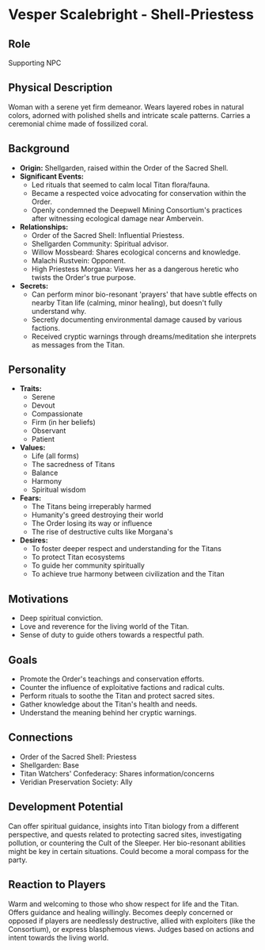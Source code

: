 # Vesper Scalebright - Shell-Priestess

## Role
Supporting NPC

## Physical Description
Woman with a serene yet firm demeanor. Wears layered robes in natural colors, adorned with polished shells and intricate scale patterns. Carries a ceremonial chime made of fossilized coral.

## Background
- **Origin:** Shellgarden, raised within the Order of the Sacred Shell.
- **Significant Events:**
  - Led rituals that seemed to calm local Titan flora/fauna.
  - Became a respected voice advocating for conservation within the Order.
  - Openly condemned the Deepwell Mining Consortium's practices after witnessing ecological damage near Ambervein.
- **Relationships:**
  - Order of the Sacred Shell: Influential Priestess.
  - Shellgarden Community: Spiritual advisor.
  - Willow Mossbeard: Shares ecological concerns and knowledge.
  - Malachi Rustvein: Opponent.
  - High Priestess Morgana: Views her as a dangerous heretic who twists the Order's true purpose.
- **Secrets:**
  - Can perform minor bio-resonant 'prayers' that have subtle effects on nearby Titan life (calming, minor healing), but doesn't fully understand why.
  - Secretly documenting environmental damage caused by various factions.
  - Received cryptic warnings through dreams/meditation she interprets as messages from the Titan.

## Personality
- **Traits:**
  - Serene
  - Devout
  - Compassionate
  - Firm (in her beliefs)
  - Observant
  - Patient
- **Values:**
  - Life (all forms)
  - The sacredness of Titans
  - Balance
  - Harmony
  - Spiritual wisdom
- **Fears:**
  - The Titans being irreperably harmed
  - Humanity's greed destroying their world
  - The Order losing its way or influence
  - The rise of destructive cults like Morgana's
- **Desires:**
  - To foster deeper respect and understanding for the Titans
  - To protect Titan ecosystems
  - To guide her community spiritually
  - To achieve true harmony between civilization and the Titan

## Motivations
- Deep spiritual conviction.
- Love and reverence for the living world of the Titan.
- Sense of duty to guide others towards a respectful path.

## Goals
- Promote the Order's teachings and conservation efforts.
- Counter the influence of exploitative factions and radical cults.
- Perform rituals to soothe the Titan and protect sacred sites.
- Gather knowledge about the Titan's health and needs.
- Understand the meaning behind her cryptic warnings.

## Connections
- Order of the Sacred Shell: Priestess
- Shellgarden: Base
- Titan Watchers' Confederacy: Shares information/concerns
- Veridian Preservation Society: Ally

## Development Potential
Can offer spiritual guidance, insights into Titan biology from a different perspective, and quests related to protecting sacred sites, investigating pollution, or countering the Cult of the Sleeper. Her bio-resonant abilities might be key in certain situations. Could become a moral compass for the party.

## Reaction to Players
Warm and welcoming to those who show respect for life and the Titan. Offers guidance and healing willingly. Becomes deeply concerned or opposed if players are needlessly destructive, allied with exploiters (like the Consortium), or express blasphemous views. Judges based on actions and intent towards the living world.
